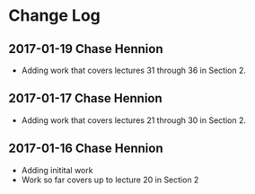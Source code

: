 # Change Log

## 2017-01-19 Chase Hennion

* Adding work that covers lectures 31 through 36 in Section 2.

## 2017-01-17 Chase Hennion

* Adding work that covers lectures 21 through 30 in Section 2.

## 2017-01-16 Chase Hennion

* Adding initital work
* Work so far covers up to lecture 20 in Section 2

